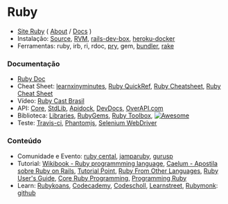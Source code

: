 # Ruby

* [Site Ruby](https://www.ruby-lang.org/en/) ( [About](https://www.ruby-lang.org/en/about/) / [Docs](https://www.ruby-lang.org/en/documentation/) )
* Instalação: [Source](https://www.ruby-lang.org/en/downloads/), [RVM](https://rvm.io/rvm/install), [rails-dev-box](https://github.com/rails/rails-dev-box), [heroku-docker](https://hub.docker.com/r/heroku/ruby/)
* Ferramentas: ruby, irb, ri, rdoc, [pry](http://pryrepl.org/), gem, [bundler](http://bundler.io/), [rake](https://github.com/ruby/rake)

### Documentação
* [Ruby Doc](http://ruby-doc.org/)
* Cheat Sheet: [learnxinyminutes](http://learnxinyminutes.com/docs/ruby/), [Ruby QuickRef](http://zenspider.com/Languages/Ruby/QuickRef.html), [Ruby Cheatsheet](http://www.cheat-sheets.org/saved-copy/RubyCheat.pdf), [Ruby Cheat Sheet](http://www.testingeducation.org/conference/wtst3_pettichord9.pdf)
* Vídeo: [Ruby Cast Brasil](http://www.rubycastsbrasil.com.br/)
* API: [Core](http://ruby-doc.org/core-2.1.1/),  [StdLib](http://ruby-doc.org/stdlib-2.1.1/), [Apidock](http://apidock.com/), [DevDocs](http://devdocs.io/ruby/), [OverAPI.com](http://overapi.com/ruby/)
* Biblioteca: [Libraries](https://www.ruby-lang.org/en/libraries/), [RubyGems](http://rubygems.org/), [Ruby Toolbox](https://www.ruby-toolbox.com/),  [![Awesome](https://cdn.rawgit.com/sindresorhus/awesome/d7305f38d29fed78fa85652e3a63e154dd8e8829/media/badge.svg)](http://awesome-ruby.com/)
* Teste: [Travis-ci](https://travis-ci.org/),  [Phantomjs](http://phantomjs.org/), [Selenium WebDriver](http://docs.seleniumhq.org/projects/webdriver/)

### Conteúdo

* Comunidade e Evento: [ruby cental](http://rubycentral.org/), [jamparuby](https://www.facebook.com/jamparuby), [gurusp](https://gurusp.org/)
* Tutorial: [Wikibook - Ruby programmming language](http://en.wikibooks.org/wiki/Ruby_programming_language),  [Caelum - Apostila sobre Ruby on Rails](http://www.caelum.com.br/apostila-ruby-on-rails/a-linguagem-ruby/), [Tutorial Point](http://www.tutorialspoint.com/ruby/index.htm), [Ruby From Other Languages](https://www.ruby-lang.org/en/documentation/ruby-from-other-languages/), [Ruby User's Guide](http://www.rubyist.net/~slagell/ruby/index.html), [Core Ruby Programming](http://rubylearning.com/satishtalim/tutorial.html), [Programming Ruby](http://docs.ruby-doc.com/docs/ProgrammingRuby/)
* Learn: [Rubykoans](http://rubykoans.com/), [Codecademy](http://www.codecademy.com/tracks/ruby),  [Codescholl](https://www.codeschool.com/paths/ruby), [Learnstreet](https://www.learnstreet.com/lessons/study/ruby), [Rubymonk](https://rubymonk.com/): [github](https://github.com/neo/ruby_koans)
